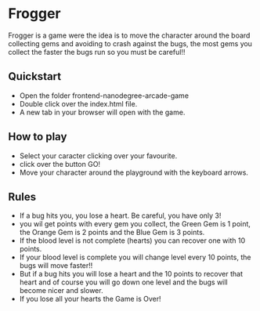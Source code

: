 # Frogger

Frogger is a game were the idea is to move the character around the board collecting gems and avoiding to crash against the bugs, the most gems you collect the faster the bugs run so you must be careful!!

## Quickstart
  - Open the folder frontend-nanodegree-arcade-game
  - Double click over the index.html file.
  - A new tab in your browser will open with the game.

## How to play
  - Select your caracter clicking over your favourite.
  - click over the button GO!
  - Move your character around the playground with the keyboard arrows.

## Rules
  - If a bug hits you, you lose a heart. Be careful, you have only 3!
  - you wil get points with every gem you collect, the Green Gem is 1 point, the Orange Gem is 2 points and the Blue Gem is 3 points.
  - If the blood level is not complete (hearts) you can recover one with 10 points.
  - If your blood level is complete you will change level every 10 points, the bugs will move faster!!
  - But if a bug hits you will lose a heart and the 10 points to recover that heart and of course you will go down one level and the bugs will become nicer and slower.
  - If you lose all your hearts the Game is Over!
